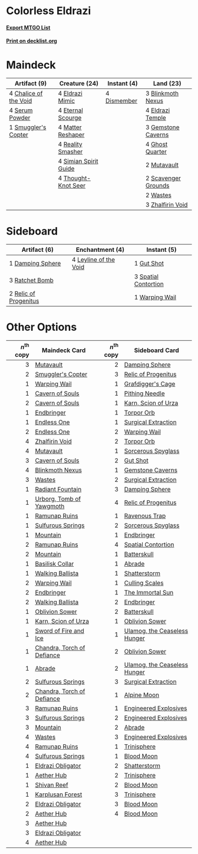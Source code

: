 # Colorless Eldrazi

#### [Export MTGO List](../collection/Colorless%20Eldrazi/Colorless%20Eldrazi.txt)
#### [Print on decklist.org](http://decklist.org/?deckmain=3%09Blinkmoth%20Nexus%0A4%09Chalice%20of%20the%20Void%0A4%09Dismember%0A4%09Eldrazi%20Mimic%0A4%09Eldrazi%20Temple%0A4%09Eternal%20Scourge%0A3%09Gemstone%20Caverns%0A4%09Ghost%20Quarter%0A4%09Matter%20Reshaper%0A2%09Mutavault%0A4%09Reality%20Smasher%0A2%09Scavenger%20Grounds%0A4%09Serum%20Powder%0A4%09Simian%20Spirit%20Guide%0A1%09Smuggler's%20Copter%0A4%09Thought-Knot%20Seer%0A2%09Wastes%0A3%09Zhalfirin%20Void&deckside=1%09Damping%20Sphere%0A1%09Gut%20Shot%0A4%09Leyline%20of%20the%20Void%0A3%09Ratchet%20Bomb%0A2%09Relic%20of%20Progenitus%0A3%09Spatial%20Contortion%0A1%09Warping%20Wail)
# Maindeck

|                                          Artifact (9)                                          |                                         Creature (24)                                          |                                     Instant (4)                                      |                                          Land (23)                                           |
|------------------------------------------------------------------------------------------------|------------------------------------------------------------------------------------------------|--------------------------------------------------------------------------------------|----------------------------------------------------------------------------------------------|
|4 [Chalice of the Void](http://gatherer.wizards.com/Pages/Card/Details.aspx?multiverseid=442211)|4 [Eldrazi Mimic](http://gatherer.wizards.com/Pages/Card/Details.aspx?multiverseid=407512)      |4 [Dismember](http://gatherer.wizards.com/Pages/Card/Details.aspx?multiverseid=382182)|3 [Blinkmoth Nexus](http://gatherer.wizards.com/Pages/Card/Details.aspx?multiverseid=39439)   |
|4 [Serum Powder](http://gatherer.wizards.com/Pages/Card/Details.aspx?multiverseid=48920)        |4 [Eternal Scourge](http://gatherer.wizards.com/Pages/Card/Details.aspx?multiverseid=414296)    |                                                                                      |4 [Eldrazi Temple](http://gatherer.wizards.com/Pages/Card/Details.aspx?multiverseid=401710)   |
|1 [Smuggler's Copter](http://gatherer.wizards.com/Pages/Card/Details.aspx?multiverseid=417808)  |4 [Matter Reshaper](http://gatherer.wizards.com/Pages/Card/Details.aspx?multiverseid=407516)    |                                                                                      |3 [Gemstone Caverns](http://gatherer.wizards.com/Pages/Card/Details.aspx?multiverseid=122094) |
|                                                                                                |4 [Reality Smasher](http://gatherer.wizards.com/Pages/Card/Details.aspx?multiverseid=407517)    |                                                                                      |4 [Ghost Quarter](http://gatherer.wizards.com/Pages/Card/Details.aspx?multiverseid=389534)    |
|                                                                                                |4 [Simian Spirit Guide](http://gatherer.wizards.com/Pages/Card/Details.aspx?multiverseid=442137)|                                                                                      |2 [Mutavault](http://gatherer.wizards.com/Pages/Card/Details.aspx?multiverseid=370733)        |
|                                                                                                |4 [Thought-Knot Seer](http://gatherer.wizards.com/Pages/Card/Details.aspx?multiverseid=407519)  |                                                                                      |2 [Scavenger Grounds](http://gatherer.wizards.com/Pages/Card/Details.aspx?multiverseid=430871)|
|                                                                                                |                                                                                                |                                                                                      |2 [Wastes](http://gatherer.wizards.com/Pages/Card/Details.aspx?multiverseid=407694)           |
|                                                                                                |                                                                                                |                                                                                      |3 [Zhalfirin Void](http://gatherer.wizards.com/Pages/Card/Details.aspx?multiverseid=443137)   |


# Sideboard

|                                          Artifact (6)                                          |                                        Enchantment (4)                                         |                                          Instant (5)                                          |
|------------------------------------------------------------------------------------------------|------------------------------------------------------------------------------------------------|-----------------------------------------------------------------------------------------------|
|1 [Damping Sphere](http://gatherer.wizards.com/Pages/Card/Details.aspx?multiverseid=443101)     |4 [Leyline of the Void](http://gatherer.wizards.com/Pages/Card/Details.aspx?multiverseid=107682)|1 [Gut Shot](http://gatherer.wizards.com/Pages/Card/Details.aspx?multiverseid=397673)          |
|3 [Ratchet Bomb](http://gatherer.wizards.com/Pages/Card/Details.aspx?multiverseid=370623)       |                                                                                                |3 [Spatial Contortion](http://gatherer.wizards.com/Pages/Card/Details.aspx?multiverseid=407518)|
|2 [Relic of Progenitus](http://gatherer.wizards.com/Pages/Card/Details.aspx?multiverseid=174824)|                                                                                                |1 [Warping Wail](http://gatherer.wizards.com/Pages/Card/Details.aspx?multiverseid=407522)      |


# Other Options

|*n*<sup>th</sup> copy|                                            Maindeck Card                                            |*n*<sup>th</sup> copy|                                            Sideboard Card                                             |
|--------------------:|-----------------------------------------------------------------------------------------------------|--------------------:|-------------------------------------------------------------------------------------------------------|
|                    3|[Mutavault](http://gatherer.wizards.com/Pages/Card/Details.aspx?multiverseid=370733)                 |                    2|[Damping Sphere](http://gatherer.wizards.com/Pages/Card/Details.aspx?multiverseid=443101)              |
|                    2|[Smuggler's Copter](http://gatherer.wizards.com/Pages/Card/Details.aspx?multiverseid=417808)         |                    3|[Relic of Progenitus](http://gatherer.wizards.com/Pages/Card/Details.aspx?multiverseid=174824)         |
|                    1|[Warping Wail](http://gatherer.wizards.com/Pages/Card/Details.aspx?multiverseid=407522)              |                    1|[Grafdigger's Cage](http://gatherer.wizards.com/Pages/Card/Details.aspx?multiverseid=278452)           |
|                    1|[Cavern of Souls](http://gatherer.wizards.com/Pages/Card/Details.aspx?multiverseid=278058)           |                    1|[Pithing Needle](http://gatherer.wizards.com/Pages/Card/Details.aspx?multiverseid=129526)              |
|                    2|[Cavern of Souls](http://gatherer.wizards.com/Pages/Card/Details.aspx?multiverseid=278058)           |                    1|[Karn, Scion of Urza](http://gatherer.wizards.com/Pages/Card/Details.aspx?multiverseid=442889)         |
|                    1|[Endbringer](http://gatherer.wizards.com/Pages/Card/Details.aspx?multiverseid=407513)                |                    1|[Torpor Orb](http://gatherer.wizards.com/Pages/Card/Details.aspx?multiverseid=233069)                  |
|                    1|[Endless One](http://gatherer.wizards.com/Pages/Card/Details.aspx?multiverseid=401871)               |                    1|[Surgical Extraction](http://gatherer.wizards.com/Pages/Card/Details.aspx?multiverseid=397706)         |
|                    2|[Endless One](http://gatherer.wizards.com/Pages/Card/Details.aspx?multiverseid=401871)               |                    2|[Warping Wail](http://gatherer.wizards.com/Pages/Card/Details.aspx?multiverseid=407522)                |
|                    4|[Zhalfirin Void](http://gatherer.wizards.com/Pages/Card/Details.aspx?multiverseid=443137)            |                    2|[Torpor Orb](http://gatherer.wizards.com/Pages/Card/Details.aspx?multiverseid=233069)                  |
|                    4|[Mutavault](http://gatherer.wizards.com/Pages/Card/Details.aspx?multiverseid=370733)                 |                    1|[Sorcerous Spyglass](http://gatherer.wizards.com/Pages/Card/Details.aspx?multiverseid=435407)          |
|                    3|[Cavern of Souls](http://gatherer.wizards.com/Pages/Card/Details.aspx?multiverseid=278058)           |                    2|[Gut Shot](http://gatherer.wizards.com/Pages/Card/Details.aspx?multiverseid=397673)                    |
|                    4|[Blinkmoth Nexus](http://gatherer.wizards.com/Pages/Card/Details.aspx?multiverseid=39439)            |                    1|[Gemstone Caverns](http://gatherer.wizards.com/Pages/Card/Details.aspx?multiverseid=122094)            |
|                    3|[Wastes](http://gatherer.wizards.com/Pages/Card/Details.aspx?multiverseid=407694)                    |                    2|[Surgical Extraction](http://gatherer.wizards.com/Pages/Card/Details.aspx?multiverseid=397706)         |
|                    1|[Radiant Fountain](http://gatherer.wizards.com/Pages/Card/Details.aspx?multiverseid=438810)          |                    3|[Damping Sphere](http://gatherer.wizards.com/Pages/Card/Details.aspx?multiverseid=443101)              |
|                    1|[Urborg, Tomb of Yawgmoth](http://gatherer.wizards.com/Pages/Card/Details.aspx?multiverseid=383425)  |                    4|[Relic of Progenitus](http://gatherer.wizards.com/Pages/Card/Details.aspx?multiverseid=174824)         |
|                    1|[Ramunap Ruins](http://gatherer.wizards.com/Pages/Card/Details.aspx?multiverseid=430870)             |                    1|[Ravenous Trap](http://gatherer.wizards.com/Pages/Card/Details.aspx?multiverseid=197537)               |
|                    1|[Sulfurous Springs](http://gatherer.wizards.com/Pages/Card/Details.aspx?multiverseid=129751)         |                    2|[Sorcerous Spyglass](http://gatherer.wizards.com/Pages/Card/Details.aspx?multiverseid=435407)          |
|                    1|[Mountain](http://gatherer.wizards.com/Pages/Card/Details.aspx?multiverseid=439859)                  |                    1|[Endbringer](http://gatherer.wizards.com/Pages/Card/Details.aspx?multiverseid=407513)                  |
|                    2|[Ramunap Ruins](http://gatherer.wizards.com/Pages/Card/Details.aspx?multiverseid=430870)             |                    4|[Spatial Contortion](http://gatherer.wizards.com/Pages/Card/Details.aspx?multiverseid=407518)          |
|                    2|[Mountain](http://gatherer.wizards.com/Pages/Card/Details.aspx?multiverseid=439859)                  |                    1|[Batterskull](http://gatherer.wizards.com/Pages/Card/Details.aspx?multiverseid=233055)                 |
|                    1|[Basilisk Collar](http://gatherer.wizards.com/Pages/Card/Details.aspx?multiverseid=426041)           |                    1|[Abrade](http://gatherer.wizards.com/Pages/Card/Details.aspx?multiverseid=430772)                      |
|                    1|[Walking Ballista](http://gatherer.wizards.com/Pages/Card/Details.aspx?multiverseid=423848)          |                    1|[Shatterstorm](http://gatherer.wizards.com/Pages/Card/Details.aspx?multiverseid=130370)                |
|                    2|[Warping Wail](http://gatherer.wizards.com/Pages/Card/Details.aspx?multiverseid=407522)              |                    1|[Culling Scales](http://gatherer.wizards.com/Pages/Card/Details.aspx?multiverseid=47445)               |
|                    2|[Endbringer](http://gatherer.wizards.com/Pages/Card/Details.aspx?multiverseid=407513)                |                    1|[The Immortal Sun](http://gatherer.wizards.com/Pages/Card/Details.aspx?multiverseid=439844)            |
|                    2|[Walking Ballista](http://gatherer.wizards.com/Pages/Card/Details.aspx?multiverseid=423848)          |                    2|[Endbringer](http://gatherer.wizards.com/Pages/Card/Details.aspx?multiverseid=407513)                  |
|                    1|[Oblivion Sower](http://gatherer.wizards.com/Pages/Card/Details.aspx?multiverseid=401972)            |                    2|[Batterskull](http://gatherer.wizards.com/Pages/Card/Details.aspx?multiverseid=233055)                 |
|                    1|[Karn, Scion of Urza](http://gatherer.wizards.com/Pages/Card/Details.aspx?multiverseid=442889)       |                    1|[Oblivion Sower](http://gatherer.wizards.com/Pages/Card/Details.aspx?multiverseid=401972)              |
|                    1|[Sword of Fire and Ice](http://gatherer.wizards.com/Pages/Card/Details.aspx?multiverseid=46429)      |                    1|[Ulamog, the Ceaseless Hunger](http://gatherer.wizards.com/Pages/Card/Details.aspx?multiverseid=402079)|
|                    1|[Chandra, Torch of Defiance](http://gatherer.wizards.com/Pages/Card/Details.aspx?multiverseid=417683)|                    2|[Oblivion Sower](http://gatherer.wizards.com/Pages/Card/Details.aspx?multiverseid=401972)              |
|                    1|[Abrade](http://gatherer.wizards.com/Pages/Card/Details.aspx?multiverseid=430772)                    |                    2|[Ulamog, the Ceaseless Hunger](http://gatherer.wizards.com/Pages/Card/Details.aspx?multiverseid=402079)|
|                    2|[Sulfurous Springs](http://gatherer.wizards.com/Pages/Card/Details.aspx?multiverseid=129751)         |                    3|[Surgical Extraction](http://gatherer.wizards.com/Pages/Card/Details.aspx?multiverseid=397706)         |
|                    2|[Chandra, Torch of Defiance](http://gatherer.wizards.com/Pages/Card/Details.aspx?multiverseid=417683)|                    1|[Alpine Moon](http://gatherer.wizards.com/Pages/Card/Details.aspx?multiverseid=447264)                 |
|                    3|[Ramunap Ruins](http://gatherer.wizards.com/Pages/Card/Details.aspx?multiverseid=430870)             |                    1|[Engineered Explosives](http://gatherer.wizards.com/Pages/Card/Details.aspx?multiverseid=50139)        |
|                    3|[Sulfurous Springs](http://gatherer.wizards.com/Pages/Card/Details.aspx?multiverseid=129751)         |                    2|[Engineered Explosives](http://gatherer.wizards.com/Pages/Card/Details.aspx?multiverseid=50139)        |
|                    3|[Mountain](http://gatherer.wizards.com/Pages/Card/Details.aspx?multiverseid=439859)                  |                    2|[Abrade](http://gatherer.wizards.com/Pages/Card/Details.aspx?multiverseid=430772)                      |
|                    4|[Wastes](http://gatherer.wizards.com/Pages/Card/Details.aspx?multiverseid=407694)                    |                    3|[Engineered Explosives](http://gatherer.wizards.com/Pages/Card/Details.aspx?multiverseid=50139)        |
|                    4|[Ramunap Ruins](http://gatherer.wizards.com/Pages/Card/Details.aspx?multiverseid=430870)             |                    1|[Trinisphere](http://gatherer.wizards.com/Pages/Card/Details.aspx?multiverseid=43545)                  |
|                    4|[Sulfurous Springs](http://gatherer.wizards.com/Pages/Card/Details.aspx?multiverseid=129751)         |                    1|[Blood Moon](http://gatherer.wizards.com/Pages/Card/Details.aspx?multiverseid=45386)                   |
|                    1|[Eldrazi Obligator](http://gatherer.wizards.com/Pages/Card/Details.aspx?multiverseid=407606)         |                    2|[Shatterstorm](http://gatherer.wizards.com/Pages/Card/Details.aspx?multiverseid=130370)                |
|                    1|[Aether Hub](http://gatherer.wizards.com/Pages/Card/Details.aspx?multiverseid=417815)                |                    2|[Trinisphere](http://gatherer.wizards.com/Pages/Card/Details.aspx?multiverseid=43545)                  |
|                    1|[Shivan Reef](http://gatherer.wizards.com/Pages/Card/Details.aspx?multiverseid=129731)               |                    2|[Blood Moon](http://gatherer.wizards.com/Pages/Card/Details.aspx?multiverseid=45386)                   |
|                    1|[Karplusan Forest](http://gatherer.wizards.com/Pages/Card/Details.aspx?multiverseid=129614)          |                    3|[Trinisphere](http://gatherer.wizards.com/Pages/Card/Details.aspx?multiverseid=43545)                  |
|                    2|[Eldrazi Obligator](http://gatherer.wizards.com/Pages/Card/Details.aspx?multiverseid=407606)         |                    3|[Blood Moon](http://gatherer.wizards.com/Pages/Card/Details.aspx?multiverseid=45386)                   |
|                    2|[Aether Hub](http://gatherer.wizards.com/Pages/Card/Details.aspx?multiverseid=417815)                |                    4|[Blood Moon](http://gatherer.wizards.com/Pages/Card/Details.aspx?multiverseid=45386)                   |
|                    3|[Aether Hub](http://gatherer.wizards.com/Pages/Card/Details.aspx?multiverseid=417815)                |                     |                                                                                                       |
|                    3|[Eldrazi Obligator](http://gatherer.wizards.com/Pages/Card/Details.aspx?multiverseid=407606)         |                     |                                                                                                       |
|                    4|[Aether Hub](http://gatherer.wizards.com/Pages/Card/Details.aspx?multiverseid=417815)                |                     |                                                                                                       |

